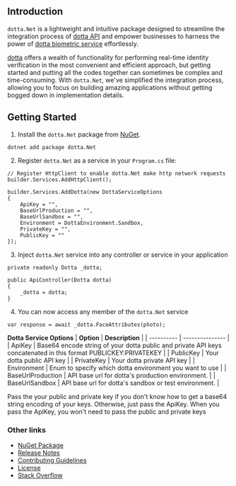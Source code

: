 ## Introduction 
`dotta.Net` is a lightweight and intuitive package designed to streamline the integration process of [dotta API][dottaapidoc] and empower businesses to harness the power of [dotta biometric service][dottawebsite] effortlessly.

[dotta][dottawebsite] offers a wealth of functionality for performing real-time identity verification in the most convenient and efficient approach, but getting started and putting all the codes together can sometimes be complex and time-consuming. With `dotta.Net`, we've simplified the integration process, allowing you to focus on building amazing applications without getting bogged down in implementation details.

## Getting Started
1. Install the `dotta.Net` package from [NuGet][nugetlink].
```
dotnet add package dotta.Net
```

2. Register `dotta.Net` as a service in your `Program.cs` file:
```
// Register HttpClient to enable dotta.Net make http network requests
builder.Services.AddHttpClient();

builder.Services.AddDotta(new DottaServiceOptions
{
    ApiKey = "",
    BaseUrlProduction = "",
    BaseUrlSandbox = "",
    Environment = DottaEnvironment.Sandbox,
    PrivateKey = "",
    PublicKey = ""
});
```

3. Inject `dotta.Net` service into any controller or service in your application
```
private readonly Dotta _dotta;

public ApiController(Dotta dotta)
{
    _dotta = dotta;
}
```

4. You can now access any member of the `dotta.Net` service
```
var response = await _dotta.FaceAttributes(photo);
```
**Dotta Service Options**
| **Option** | **Description** |
| ---------- | --------------- |
| ApiKey     | Base64 encode string of your dotta public and private API keys concatenated in this format PUBLICKEY:PRIVATEKEY |
| PublicKey | Your dotta public API key |
| PrivateKey | Your dotta private API key |
| Environment | Enum to specify which dotta environment you want to use |
| BaseUrlProduction | API base url for dotta's production environment. |
| BaseUrlSandbox | API base url for dotta's sandbox or test environment. |

Pass the your public and private key if you don't know how to get a base64 string encoding of your keys. Otherwise, just pass the ApiKey. When you pass the ApiKey, you won't need to pass the public and private keys


### Other links
- [NuGet Package][nugetlink]
- [Release Notes](#)
- [Contributing Guidelines](CONTRIBUTING.md)
- [License](LICENSE.md)
- [Stack Overflow](https://stackoverflow.com/questions/tagged/dotta.net)



[dottawebsite]: https://withdotta.com
[dottaapidoc]: https://docs.withdotta.com
[nugetlink]: #